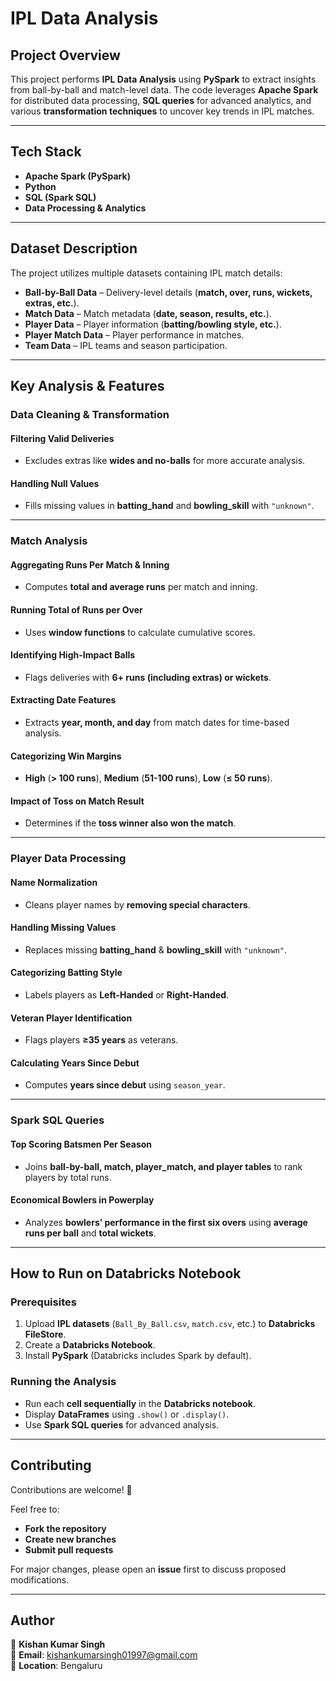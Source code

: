 # **IPL Data Analysis**  

## **Project Overview**  
This project performs **IPL Data Analysis** using **PySpark** to extract insights from ball-by-ball and match-level data. The code leverages **Apache Spark** for distributed data processing, **SQL queries** for advanced analytics, and various **transformation techniques** to uncover key trends in IPL matches.  

---

## **Tech Stack**  
- **Apache Spark (PySpark)**  
- **Python**  
- **SQL (Spark SQL)**  
- **Data Processing & Analytics**  

---

## **Dataset Description**  
The project utilizes multiple datasets containing IPL match details:  
- **Ball-by-Ball Data** – Delivery-level details (**match, over, runs, wickets, extras, etc.**).  
- **Match Data** – Match metadata (**date, season, results, etc.**).  
- **Player Data** – Player information (**batting/bowling style, etc.**).  
- **Player Match Data** – Player performance in matches.  
- **Team Data** – IPL teams and season participation.  

---

## **Key Analysis & Features**  

### **Data Cleaning & Transformation**  
#### **Filtering Valid Deliveries**  
- Excludes extras like **wides and no-balls** for more accurate analysis.  

#### **Handling Null Values**  
- Fills missing values in **batting_hand** and **bowling_skill** with `"unknown"`.  

---

### **Match Analysis**  
#### **Aggregating Runs Per Match & Inning**  
- Computes **total and average runs** per match and inning.  

#### **Running Total of Runs per Over**  
- Uses **window functions** to calculate cumulative scores.  

#### **Identifying High-Impact Balls**  
- Flags deliveries with **6+ runs (including extras) or wickets**.  

#### **Extracting Date Features**  
- Extracts **year, month, and day** from match dates for time-based analysis.  

#### **Categorizing Win Margins**  
- **High** (**> 100 runs**), **Medium** (**51-100 runs**), **Low** (**≤ 50 runs**).  

#### **Impact of Toss on Match Result**  
- Determines if the **toss winner also won the match**.  

---

### **Player Data Processing**  
#### **Name Normalization**  
- Cleans player names by **removing special characters**.  

#### **Handling Missing Values**  
- Replaces missing **batting_hand** & **bowling_skill** with `"unknown"`.  

#### **Categorizing Batting Style**  
- Labels players as **Left-Handed** or **Right-Handed**.  

#### **Veteran Player Identification**  
- Flags players **≥35 years** as veterans.  

#### **Calculating Years Since Debut**  
- Computes **years since debut** using `season_year`.  

---

### **Spark SQL Queries**  
#### **Top Scoring Batsmen Per Season**  
- Joins **ball-by-ball, match, player_match, and player tables** to rank players by total runs.  

#### **Economical Bowlers in Powerplay**  
- Analyzes **bowlers’ performance in the first six overs** using **average runs per ball** and **total wickets**.  

---

## **How to Run on Databricks Notebook**  

### **Prerequisites**  
1. Upload **IPL datasets** (`Ball_By_Ball.csv`, `match.csv`, etc.) to **Databricks FileStore**.  
2. Create a **Databricks Notebook**.  
3. Install **PySpark** (Databricks includes Spark by default).  

### **Running the Analysis**  
- Run each **cell sequentially** in the **Databricks notebook**.  
- Display **DataFrames** using `.show()` or `.display()`.  
- Use **Spark SQL queries** for advanced analysis.  

---

## **Contributing**  
Contributions are welcome! 🎉  

Feel free to:  
- **Fork the repository**  
- **Create new branches**  
- **Submit pull requests**  

For major changes, please open an **issue** first to discuss proposed modifications.  

---

## **Author**  
👤 **Kishan Kumar Singh**  
📧 **Email**: [kishankumarsingh01997@gmail.com](mailto:kishankumarsingh01997@gmail.com)  
📍 **Location**: Bengaluru
